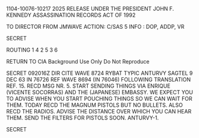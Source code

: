 1104-10076-10217 2025 RELEASE UNDER THE PRESIDENT JOHN F. KENNEDY ASSASSINATION RECORDS ACT OF 1992

TO DIRECTOR
FROM JMWAVE
ACTION: C/SAS 5
INFO : DOP, ADDP, VR

SECRET

ROUTING
1
4
2
5
3
6

RETURN TO CIA
Background Use Only
Do Not Reproduce

SECRET 092016Z
DIR CITE WAVE 8724
RYBAT TYPIC ANTURVY SAGTEL 9 DEC 63 IN 76726
REF WAVE 8694 (IN 76046)
FOLLOWING TRANSLATION REF. 15. RECD MSG NR. 5. START SENDING
THINGS VIA ENRIQUE (VICENTE SOCORRAS) AND THE (JAPANESE) EMBASSY.
WE EXPECT YOU TO ADVISE WHEN YOU START POUCHING THINGS SO WE CAN
WAIT FOR THEM. TODAY RECD THE MAGNUM PISTOLS BUT NO BULLETS.
ALSO RECD THE RADIOS. ADVISE THE DISTANCE OVER WHICH YOU CAN HEAR
THEM. SEND THE FILTERS FOR PISTOLS SOON. ANTURVY-1.

SECRET